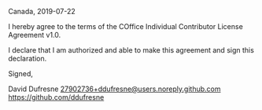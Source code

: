 Canada, 2019-07-22

I hereby agree to the terms of the COffice Individual Contributor License
Agreement v1.0.

I declare that I am authorized and able to make this agreement and sign this
declaration.

Signed,

David Dufresne 27902736+ddufresne@users.noreply.github.com https://github.com/ddufresne
